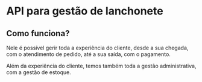 # API para gestão de lanchonete

## Como funciona?

Nele é possível gerir toda a experiência do cliente, desde a sua chegada, com o atendimento de pedido, até a sua saída, com o pagamento.

Além da experiência do cliente, temos também toda a gestão administrativa, com a gestão de estoque.
